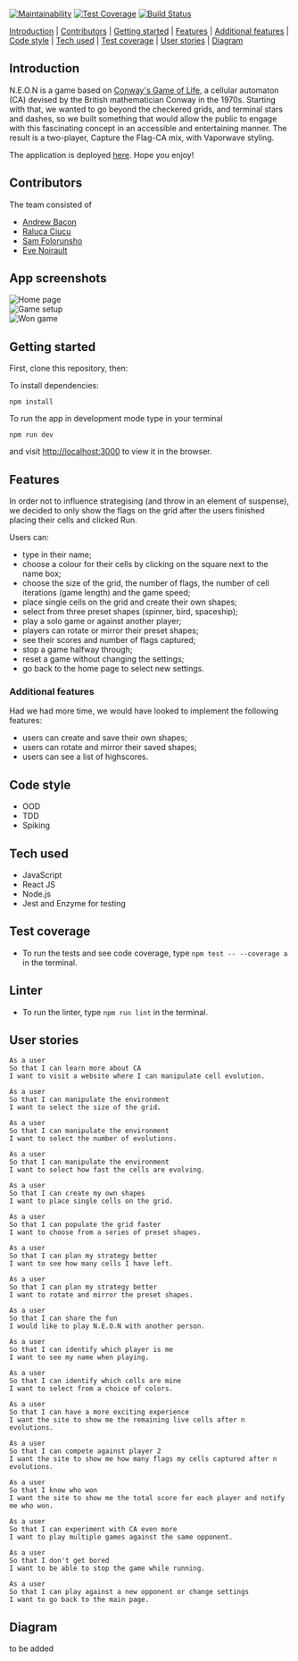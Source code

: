 [![Maintainability](https://api.codeclimate.com/v1/badges/8076ad0ba100f1cc8036/maintainability)](https://codeclimate.com/github/even13/game_of_life/maintainability)
[![Test Coverage](https://api.codeclimate.com/v1/badges/8076ad0ba100f1cc8036/test_coverage)](https://codeclimate.com/github/even13/game_of_life/test_coverage)
[![Build Status](https://travis-ci.com/ajbacon/acebook-true-GrIT.svg?branch=master)](https://travis-ci.com/even13/game_of_life)

[Introduction](#introduction) | [Contributors](#contributors) | [Getting started](#getting-started) | [Features](#features) | [Additional features](#additional-features) | [Code style](#code-style) | [Tech used](#tech-used) | [Test coverage](#test-coverage) | [User stories](#user-stories) | [Diagram](#diagram)

## Introduction

N.E.O.N is a game based on [Conway's Game of Life](https://en.wikipedia.org/wiki/Conway%27s_Game_of_Life), a cellular automaton (CA) devised by the British mathematician Conway in the 1970s. Starting with that, we wanted to go beyond the checkered grids, and terminal stars and dashes, so we built something that would allow the public to engage with this fascinating concept in an accessible and entertaining manner. The result is a two-player, Capture the Flag-CA mix, with Vaporwave styling.

The application is deployed [here](https://game-of-life-catch-the-flag.herokuapp.com/). Hope you enjoy!

## Contributors

The team consisted of

- [Andrew Bacon](https://github.com/ajbacon)
- [Raluca Ciucu](https://github.com/IngramCapa)
- [Sam Folorunsho](https://github.com/samfolo)
- [Eve Noirault](https://github.com/even13)

## App screenshots

![Home page](./images/home_page.png)  
![Game setup](./images/game_setup.png)   
![Won game](./images/win_page.png)   

## Getting started

First, clone this repository, then:

To install dependencies:
```
npm install
```

To run the app in development mode type in your terminal
```
npm run dev
```
and visit [http://localhost:3000](http://localhost:3000) to view it in the browser.

## Features

In order not to influence strategising (and throw in an element of suspense), we decided to only show the flags on the grid after the users finished placing their cells and clicked Run.

Users can:
- type in their name;
- choose a colour for their cells by clicking on the square next to the name box;
- choose the size of the grid, the number of flags, the number of cell iterations (game length) and the game speed;
- place single cells on the grid and create their own shapes;
- select from three preset shapes (spinner, bird, spaceship);
- play a solo game or against another player;
- players can rotate or mirror their preset shapes;
- see their scores and number of flags captured;
- stop a game halfway through;
- reset a game without changing the settings;
- go back to the home page to select new settings.


### Additional features

Had we had more time, we would have looked to implement the following features:
- users can create and save their own shapes;
- users can rotate and mirror their saved shapes;
- users can see a list of highscores.

## Code style

- OOD
- TDD
- Spiking

## Tech used

- JavaScript
- React JS
- Node.js
- Jest and Enzyme for testing

## Test coverage

- To run the tests and see code coverage, type ```npm test -- --coverage a ```in the terminal.

## Linter

- To run the linter, type ```npm run lint``` in the terminal.

## User stories

```
As a user
So that I can learn more about CA
I want to visit a website where I can manipulate cell evolution.

As a user
So that I can manipulate the environment
I want to select the size of the grid.

As a user
So that I can manipulate the environment
I want to select the number of evolutions.

As a user
So that I can manipulate the environment
I want to select how fast the cells are evolving.

As a user
So that I can create my own shapes
I want to place single cells on the grid.

As a user
So that I can populate the grid faster
I want to choose from a series of preset shapes.

As a user
So that I can plan my strategy better
I want to see how many cells I have left.

As a user
So that I can plan my strategy better
I want to rotate and mirror the preset shapes.

As a user
So that I can share the fun
I would like to play N.E.O.N with another person.

As a user
So that I can identify which player is me
I want to see my name when playing.

As a user
So that I can identify which cells are mine
I want to select from a choice of colors.

As a user
So that I can have a more exciting experience
I want the site to show me the remaining live cells after n evolutions.

As a user
So that I can compete against player 2
I want the site to show me how many flags my cells captured after n evolutions.

As a user
So that I know who won
I want the site to show me the total score for each player and notify me who won.

As a user
So that I can experiment with CA even more
I want to play multiple games against the same opponent.

As a user
So that I don't get bored
I want to be able to stop the game while running.

As a user
So that I can play against a new opponent or change settings
I want to go back to the main page.
```

## Diagram

to be added
